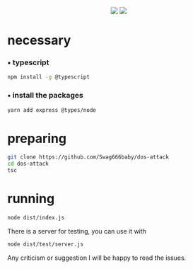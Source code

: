 <p align="center">
 <img src="https://raw.githubusercontent.com/MicaelliMedeiros/micaellimedeiros/master/image/computer-illustration.png"/>
 <img src="https://img.shields.io/badge/TypeScript-black?style=for-the-badge&logo=typescript&logoColor=white"/>
</p>

# necessary 
### • typescript
 ```bash
 npm install -g @typescript
 ```
### • install the packages 
 ```bash
 yarn add express @types/node
 ```

# preparing
```bash
git clone https://github.com/Swag666baby/dos-attack
cd dos-attack
tsc
```

# running 
```bash
node dist/index.js
```
There is a server for testing, you can use it with
```bash
node dist/test/server.js
```

Any criticism or suggestion I will be happy to read the issues.
